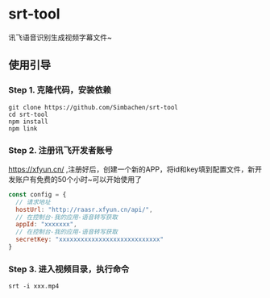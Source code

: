 # srt-tool

讯飞语音识别生成视频字幕文件~

## 使用引导 

### Step 1. 克隆代码，安装依赖
```shell
git clone https://github.com/Simbachen/srt-tool
cd srt-tool
npm install
npm link
```
### Step 2. 注册讯飞开发者账号
https://xfyun.cn/ ,注册好后，创建一个新的APP，将id和key填到配置文件，新开发账户有免费的50个小时~可以开始使用了


```javascript
const config = {
  // 请求地址
  hostUrl: "http://raasr.xfyun.cn/api/",
  // 在控制台-我的应用-语音转写获取
  appId: "xxxxxxx",
  // 在控制台-我的应用-语音转写获取
  secretKey: "xxxxxxxxxxxxxxxxxxxxxxxxxxxx"
}
```

### Step 3. 进入视频目录，执行命令
```shell
srt -i xxx.mp4
```